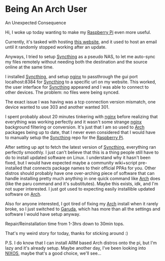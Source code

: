 # Being An Arch User

An Unexpected Consequence

Hi,
I woke up today wanting to make my [Raspberry Pi](https://www.raspberrypi.org/) even more useful.

Currently, it's tasked with hosting [this website](https://camerondugan.com), and it used to host an email until it randomly stopped working after an update.

Anyways, I tried to setup [Syncthing](https://syncthing.net/) as a pseudo NAS, to let me auto-sync my files remotely without needing both the destination and the source online at the same time.

I installed [Syncthing](https://syncthing.net/), and setup [nginx](https://www.nginx.com/resources/glossary/nginx/) to passthrough the gui port localhost:8384 for [Syncthing](https://syncthing.net/) to a specific url on my website. This worked, the user interface for [Syncthing](https://syncthing.net/) appeared and I was able to connect to other devices. The problem: no files were being synced.

The exact issue I was having was a tcp connection version mismatch, one device wanted to use 303 and another wanted 301.

I spent probably about 20 minutes tinkering with [nginx](https://www.nginx.com/resources/glossary/nginx/) before realizing that everything was working perfectly and it wasn't some strange [nginx](https://www.nginx.com/resources/glossary/nginx/) background filtering or conversion. It's just that I am so used to [Arch](https://archlinux.org/) packages being up to date, that I never even considered that I would have to manually setup the [Syncthing](https://syncthing.net/) repo for the [Raspberry Pi](https://https://www.raspberrypi.org/).

After setting up apt to fetch the latest version of [Syncthing](https://syncthing.net/), everything ran perfectly smoothly. I just can't believe that this is a thing people still have to do to install updated software on Linux. I understand why it hasn't been fixed, but I would have expected maybe a community wiki+script pre-installed that connects package names to their official PPAs for you. Other distros should probably have one over-arching piece of software that can handle installing pretty much anything in one quick command like [Arch](https://archlinux.org/) does (like the paru command and it's substitutes). Maybe this exists, idk, and I'm not super interested. I just got used to expecting easily installible updated software on [Arch](https://archlinux.org/).

Also for anyone interested, I got tired of fixing my [Arch](https://archlinux.org/) install when it rarely broke, so I just switched to [Garuda](https://garudalinux.org/), which has more than all the settings and software I would have setup anyway.

Repair/Reinstallation time from 1-3hrs down to 30min tops.

That's my weird story for today, thanks for sticking around :)

P.S.
I do know that I can install ARM based Arch distros onto the pi, but I'm lazy and it's already setup. Maybe another day, I've been looking into [NIXOS](https://nixos.org/), maybe that's a good choice, we'll see...

